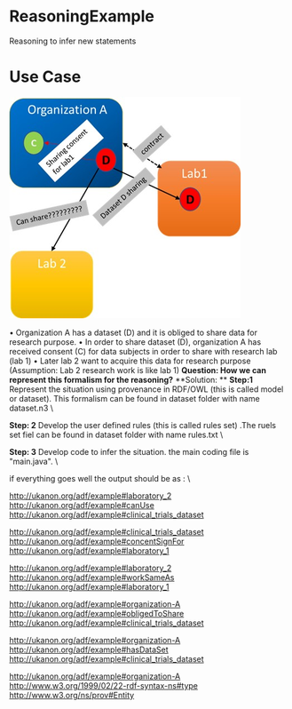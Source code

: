 # ReasoningExample
 Reasoning to infer new statements
 

**Use Case**
=======


![bundle attributes](images/image.jpg)

•	Organization A has a dataset (D) and it is obliged to share data for research purpose. 
•	In order to share dataset (D), organization A has received consent (C) for data subjects in order to share with research lab (lab 1)
•	Later lab 2 want to acquire this data for research purpose (Assumption: Lab 2 research work is like lab 1)
**Question: How we can represent this formalism for the reasoning?**
**Solution: **
**Step:1** Represent the situation using provenance in RDF/OWL (this is called model or dataset). This formalism can be found in dataset folder with name dataset.n3 \

**Step: 2** Develop the user defined rules (this is called rules set) .The ruels set fiel can be found in dataset folder with name rules.txt \

**Step: 3** Develop code to infer the situation. the main coding file is "main.java". \

if everything goes well  the output should be as : \

http://ukanon.org/adf/example#laboratory_2 \
http://ukanon.org/adf/example#canUse \
http://ukanon.org/adf/example#clinical_trials_dataset 

http://ukanon.org/adf/example#clinical_trials_dataset \
http://ukanon.org/adf/example#concentSignFor \
http://ukanon.org/adf/example#laboratory_1 

http://ukanon.org/adf/example#laboratory_2 \
http://ukanon.org/adf/example#workSameAs \
http://ukanon.org/adf/example#laboratory_1

http://ukanon.org/adf/example#organization-A \
http://ukanon.org/adf/example#obligedToShare \
http://ukanon.org/adf/example#clinical_trials_dataset

http://ukanon.org/adf/example#organization-A  \
http://ukanon.org/adf/example#hasDataSet \
http://ukanon.org/adf/example#clinical_trials_dataset

http://ukanon.org/adf/example#organization-A \
http://www.w3.org/1999/02/22-rdf-syntax-ns#type \
http://www.w3.org/ns/prov#Entity

